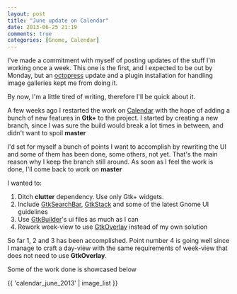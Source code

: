 ```yaml
---
layout: post
title: "June update on Calendar"
date: 2013-06-25 21:19
comments: true
categories: [Gnome, Calendar]
---
```

I've made a commitment with myself of posting updates of the stuff I'm working
once a week. This one is the first, and I expected to be out by Monday, but an
[octopress][1] update and a plugin installation for handling image galleries
kept me from doing it.

By now, I'm a little tired of writing, therefore I'll be quick about it.

A few weeks ago I restarted the work on [Calendar][2] with the hope of adding a
bunch of new features in **Gtk+** to the project. I started by creating a
new branch, since I was sure the build would break a lot times in between, and
didn't want to spoil **master**

I'd set for myself a bunch of points I want to accomplish by rewriting the UI and
some of them has been done, some others, not yet. That's the main reason why I keep
the branch still around. As soon as I feel the work is done, I'll come back to work
on **master**

I wanted to:

1. Ditch **clutter** dependency. Use only Gtk+ widgets.
2. Include [GtkSearchBar][3], [GtkStack][4] and some of the latest Gnome UI guidelines
3. Use [GtkBuilder][5]'s ui files as much as I can
4. Rework week-view to use [GtkOverlay][6] instead of my own solution

So far 1, 2 and 3 has been accomplished. Point number 4 is going well since I manage to
craft a day-view with the same requirements of week-view that does not need to
use **GtkOverlay**.

Some of the work done is showcased below

{{ 'calendar_june_2013' | image_list }}

[1]: https://github.com/imathis/octopress
[2]: https://live.gnome.org/Design/Apps/Calendar
[3]: https://developer.gnome.org/gtk3/3.9/GtkSearchBar.html
[4]: https://developer.gnome.org/gtk3/3.9/GtkStack.html
[5]: https://developer.gnome.org/gtk3/3.9/GtkBuilder.html
[6]: https://developer.gnome.org/gtk3/3.9/GtkOverlay.html
